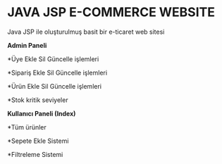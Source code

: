# JAVA JSP E-COMMERCE WEBSITE 
Java JSP ile oluşturulmuş basit bir e-ticaret web sitesi

**Admin Paneli**


*Üye Ekle Sil Güncelle işlemleri

*Sipariş Ekle Sil Güncelle işlemleri

*Ürün Ekle Sil Güncelle işlemleri

*Stok kritik seviyeler


**Kullanıcı Paneli (Index)**



*Tüm ürünler

*Sepete Ekle Sistemi

*Filtreleme Sistemi



